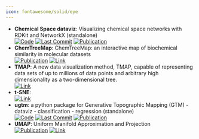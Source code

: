 ```yaml
---
icon: fontawesome/solid/eye
---
```


- **Chemical Space dataviz**: Visualizing chemical space networks with RDKit and NetworkX (standalone)  
		[![Code](https://img.shields.io/github/stars/vfscalfani/CSN_tutorial?style=for-the-badge&logo=github)](https://github.com/vfscalfani/CSN_tutorial) [![Last Commit](https://img.shields.io/github/last-commit/vfscalfani/CSN_tutorial?style=for-the-badge&logo=github)](https://github.com/vfscalfani/CSN_tutorial) [![Publication](https://img.shields.io/badge/Publication-Citations:17-blue?style=for-the-badge&logo=bookstack)](https://doi.org/10.1186/s13321-022-00664-x) 
- **ChemTreeMap**: ChemTreeMap: an interactive map of biochemical similarity in molecular datasets  
	[![Publication](https://img.shields.io/badge/Publication-Citations:15-blue?style=for-the-badge&logo=bookstack)](https://doi.org/10.1093%2Fbioinformatics%2Fbtw523) [![Link](https://img.shields.io/badge/Link-online-brightgreen?style=for-the-badge&logo=cachet&logoColor=65FF8F)](http://ajing.github.io/ChemTreeMap/) 
- **TMAP**: A new data visualization method, TMAP, capable of representing data sets of up to millions of data points and arbitrary high dimensionality as a two-dimensional tree.  
	[![Link](https://img.shields.io/badge/Link-online-brightgreen?style=for-the-badge&logo=cachet&logoColor=65FF8F)](http://tmap.gdb.tools/) 
- **t-SNE**:   
	[![Link](https://img.shields.io/badge/Link-online-brightgreen?style=for-the-badge&logo=cachet&logoColor=65FF8F)](https://scikit-learn.org/stable/modules/generated/sklearn.manifold.TSNE.html) 
- **ugtm**: a python package for Generative Topographic Mapping (GTM) - dataviz - classification - regression (standalone)  
		[![Code](https://img.shields.io/github/stars/hagax8/ugtm?style=for-the-badge&logo=github)](https://github.com/hagax8/ugtm) [![Last Commit](https://img.shields.io/github/last-commit/hagax8/ugtm?style=for-the-badge&logo=github)](https://github.com/hagax8/ugtm) [![Publication](https://img.shields.io/badge/Publication-Citations:10-blue?style=for-the-badge&logo=bookstack)](https://doi.org/10.5334/jors.235) 
- **UMAP**: Uniform Manifold Approximation and Projection  
	[![Publication](https://img.shields.io/badge/Publication-Citations:6113-blue?style=for-the-badge&logo=bookstack)](https://doi.org/10.21105/joss.00861) [![Link](https://img.shields.io/badge/Link-online-brightgreen?style=for-the-badge&logo=cachet&logoColor=65FF8F)](https://umap-learn.readthedocs.io/en/latest/basic_usage.html) 
